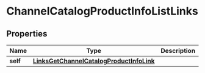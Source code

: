
# ChannelCatalogProductInfoListLinks

## Properties
Name | Type | Description | Notes
------------ | ------------- | ------------- | -------------
**self** | [**LinksGetChannelCatalogProductInfoLink**](LinksGetChannelCatalogProductInfoLink.md) |  |  [optional]



